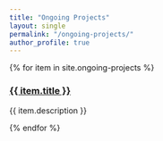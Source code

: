 ```yaml
---
title: "Ongoing Projects"
layout: single
permalink: "/ongoing-projects/"
author_profile: true
---
```


{% for item in site.ongoing-projects %}
  <h3><a href="{{ item.url }}">{{ item.title }}</a></h3>
  <p>{{ item.description }}</p>
{% endfor %}
